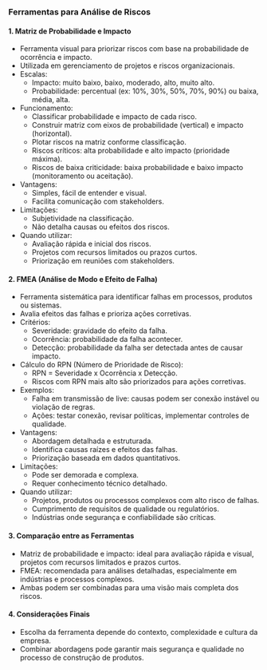 ### Ferramentas para Análise de Riscos

#### 1. Matriz de Probabilidade e Impacto

- Ferramenta visual para priorizar riscos com base na probabilidade de ocorrência e impacto.
- Utilizada em gerenciamento de projetos e riscos organizacionais.
- Escalas:
  - Impacto: muito baixo, baixo, moderado, alto, muito alto.
  - Probabilidade: percentual (ex: 10%, 30%, 50%, 70%, 90%) ou baixa, média, alta.
- Funcionamento:
  - Classificar probabilidade e impacto de cada risco.
  - Construir matriz com eixos de probabilidade (vertical) e impacto (horizontal).
  - Plotar riscos na matriz conforme classificação.
  - Riscos críticos: alta probabilidade e alto impacto (prioridade máxima).
  - Riscos de baixa criticidade: baixa probabilidade e baixo impacto (monitoramento ou aceitação).
- Vantagens:
  - Simples, fácil de entender e visual.
  - Facilita comunicação com stakeholders.
- Limitações:
  - Subjetividade na classificação.
  - Não detalha causas ou efeitos dos riscos.
- Quando utilizar:
  - Avaliação rápida e inicial dos riscos.
  - Projetos com recursos limitados ou prazos curtos.
  - Priorização em reuniões com stakeholders.

#### 2. FMEA (Análise de Modo e Efeito de Falha)

- Ferramenta sistemática para identificar falhas em processos, produtos ou sistemas.
- Avalia efeitos das falhas e prioriza ações corretivas.
- Critérios:
  - Severidade: gravidade do efeito da falha.
  - Ocorrência: probabilidade da falha acontecer.
  - Detecção: probabilidade da falha ser detectada antes de causar impacto.
- Cálculo do RPN (Número de Prioridade de Risco):
  - RPN = Severidade x Ocorrência x Detecção.
  - Riscos com RPN mais alto são priorizados para ações corretivas.
- Exemplos:
  - Falha em transmissão de live: causas podem ser conexão instável ou violação de regras.
  - Ações: testar conexão, revisar políticas, implementar controles de qualidade.
- Vantagens:
  - Abordagem detalhada e estruturada.
  - Identifica causas raízes e efeitos das falhas.
  - Priorização baseada em dados quantitativos.
- Limitações:
  - Pode ser demorada e complexa.
  - Requer conhecimento técnico detalhado.
- Quando utilizar:
  - Projetos, produtos ou processos complexos com alto risco de falhas.
  - Cumprimento de requisitos de qualidade ou regulatórios.
  - Indústrias onde segurança e confiabilidade são críticas.

#### 3. Comparação entre as Ferramentas

- Matriz de probabilidade e impacto: ideal para avaliação rápida e visual, projetos com recursos limitados e prazos curtos.
- FMEA: recomendada para análises detalhadas, especialmente em indústrias e processos complexos.
- Ambas podem ser combinadas para uma visão mais completa dos riscos.

#### 4. Considerações Finais

- Escolha da ferramenta depende do contexto, complexidade e cultura da empresa.
- Combinar abordagens pode garantir mais segurança e qualidade no processo de construção de produtos.

